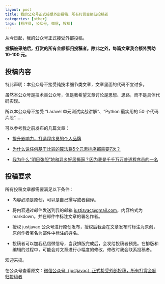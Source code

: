 ```yaml
---
layout: post
title: 我的公众号正式接受外部投稿，所有打赏金额归投稿者
categories: [other]
tags: [程序员, 公众号, 微信, 投稿]
---
```


从今日起，我的公众号正式接受外部投稿。

**投稿被采纳后，打赏的所有金额都归投稿者。除此之外，每篇文章我会额外赞助 10-100 元。**

## 投稿内容

特此声明：本公众号不接受纯技术细节类文章，文章里面的代码不宜过多。

虽然本公众号是技术类公众号，但是我希望文章讨论是思想、思路，而不是具体代码实现。

所以本公众号不接受 “Laravel 单元测试实战讲解”、“Python 最实用的 50 个代码片段”……

可以参考我之前发布的几篇文章：

- [提升影响力，打造程序员的个人品牌](https://justjavac.com/other/2016/04/14/personal-brand-of-programmers.html)

- [为什么说任何基于比较的算法将5个元素排序都需要7次？](https://justjavac.com/other/2013/04/10/why-any-sort-algorithm-based-on-the-comparison-of-the-five-elements-are-needed-7-times.html)

- [我为什么“明目张胆”地和异乡好居撕逼？因为我是千千万万普通程序员的一名](https://justjavac.com/other/2016/05/16/fxxk-uhouzz.html)

## 投稿要求

所有投稿文章都需要满足以下条件：

- 内容必须是原创，可以是自己撰写或者翻译。

- 将内容通过邮件发送到我的邮箱 justjavac@gmail.com，内容格式为 markdown，并在邮件中标注文章的署名作者。

- 授权 justjavac 公众号进行原创发布，授权后我会在文章发布时标注为原创，原创作者署名为邮件中标注的姓名。

- 投稿者可以加我私信微信号，当我排版完成后，会发给投稿者预览。在排版和编辑的过程中，可能会对文章进行小幅度的修改，修改时我会联系投稿者。

欢迎来搞。

在公众号查看原文：[微信公众号（justjavac）正式接受外部投稿，所有打赏金额归投稿者](http://mp.weixin.qq.com/s?__biz=MzI0NTAyNjE0NQ==&mid=2675577327&idx=1&sn=a05ff4246d5eec5a9ab9fb42b53e409d)


